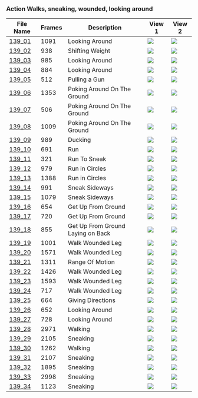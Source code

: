 ### Action Walks, sneaking, wounded, looking around
|File Name|Frames|Description|View 1|View 2|
|-|-|-|-|-|
|[139_01](https://github.com/Shriinivas/cmubvh/raw/main/Sequence-136-140/139/Data/139_01.zip)|1091|Looking Around|<img src="https://github.com/Shriinivas/cmubvhgifs/blob/main/Sequence-136-140/139/139_01_0.gif"/>|<img src="https://github.com/Shriinivas/cmubvhgifs/blob/main/Sequence-136-140/139/139_01_1.gif"/>|
|[139_02](https://github.com/Shriinivas/cmubvh/raw/main/Sequence-136-140/139/Data/139_02.zip)|938|Shifting Weight|<img src="https://github.com/Shriinivas/cmubvhgifs/blob/main/Sequence-136-140/139/139_02_0.gif"/>|<img src="https://github.com/Shriinivas/cmubvhgifs/blob/main/Sequence-136-140/139/139_02_1.gif"/>|
|[139_03](https://github.com/Shriinivas/cmubvh/raw/main/Sequence-136-140/139/Data/139_03.zip)|985|Looking Around|<img src="https://github.com/Shriinivas/cmubvhgifs/blob/main/Sequence-136-140/139/139_03_0.gif"/>|<img src="https://github.com/Shriinivas/cmubvhgifs/blob/main/Sequence-136-140/139/139_03_1.gif"/>|
|[139_04](https://github.com/Shriinivas/cmubvh/raw/main/Sequence-136-140/139/Data/139_04.zip)|884|Looking Around|<img src="https://github.com/Shriinivas/cmubvhgifs/blob/main/Sequence-136-140/139/139_04_0.gif"/>|<img src="https://github.com/Shriinivas/cmubvhgifs/blob/main/Sequence-136-140/139/139_04_1.gif"/>|
|[139_05](https://github.com/Shriinivas/cmubvh/raw/main/Sequence-136-140/139/Data/139_05.zip)|512|Pulling a Gun|<img src="https://github.com/Shriinivas/cmubvhgifs/blob/main/Sequence-136-140/139/139_05_0.gif"/>|<img src="https://github.com/Shriinivas/cmubvhgifs/blob/main/Sequence-136-140/139/139_05_1.gif"/>|
|[139_06](https://github.com/Shriinivas/cmubvh/raw/main/Sequence-136-140/139/Data/139_06.zip)|1353|Poking Around On The Ground|<img src="https://github.com/Shriinivas/cmubvhgifs/blob/main/Sequence-136-140/139/139_06_0.gif"/>|<img src="https://github.com/Shriinivas/cmubvhgifs/blob/main/Sequence-136-140/139/139_06_1.gif"/>|
|[139_07](https://github.com/Shriinivas/cmubvh/raw/main/Sequence-136-140/139/Data/139_07.zip)|506|Poking Around On The Ground|<img src="https://github.com/Shriinivas/cmubvhgifs/blob/main/Sequence-136-140/139/139_07_0.gif"/>|<img src="https://github.com/Shriinivas/cmubvhgifs/blob/main/Sequence-136-140/139/139_07_1.gif"/>|
|[139_08](https://github.com/Shriinivas/cmubvh/raw/main/Sequence-136-140/139/Data/139_08.zip)|1009|Poking Around On The Ground|<img src="https://github.com/Shriinivas/cmubvhgifs/blob/main/Sequence-136-140/139/139_08_0.gif"/>|<img src="https://github.com/Shriinivas/cmubvhgifs/blob/main/Sequence-136-140/139/139_08_1.gif"/>|
|[139_09](https://github.com/Shriinivas/cmubvh/raw/main/Sequence-136-140/139/Data/139_09.zip)|989|Ducking|<img src="https://github.com/Shriinivas/cmubvhgifs/blob/main/Sequence-136-140/139/139_09_0.gif"/>|<img src="https://github.com/Shriinivas/cmubvhgifs/blob/main/Sequence-136-140/139/139_09_1.gif"/>|
|[139_10](https://github.com/Shriinivas/cmubvh/raw/main/Sequence-136-140/139/Data/139_10.zip)|691|Run|<img src="https://github.com/Shriinivas/cmubvhgifs/blob/main/Sequence-136-140/139/139_10_0.gif"/>|<img src="https://github.com/Shriinivas/cmubvhgifs/blob/main/Sequence-136-140/139/139_10_1.gif"/>|
|[139_11](https://github.com/Shriinivas/cmubvh/raw/main/Sequence-136-140/139/Data/139_11.zip)|321|Run To Sneak|<img src="https://github.com/Shriinivas/cmubvhgifs/blob/main/Sequence-136-140/139/139_11_0.gif"/>|<img src="https://github.com/Shriinivas/cmubvhgifs/blob/main/Sequence-136-140/139/139_11_1.gif"/>|
|[139_12](https://github.com/Shriinivas/cmubvh/raw/main/Sequence-136-140/139/Data/139_12.zip)|979|Run in Circles|<img src="https://github.com/Shriinivas/cmubvhgifs/blob/main/Sequence-136-140/139/139_12_0.gif"/>|<img src="https://github.com/Shriinivas/cmubvhgifs/blob/main/Sequence-136-140/139/139_12_1.gif"/>|
|[139_13](https://github.com/Shriinivas/cmubvh/raw/main/Sequence-136-140/139/Data/139_13.zip)|1388|Run in Circles|<img src="https://github.com/Shriinivas/cmubvhgifs/blob/main/Sequence-136-140/139/139_13_0.gif"/>|<img src="https://github.com/Shriinivas/cmubvhgifs/blob/main/Sequence-136-140/139/139_13_1.gif"/>|
|[139_14](https://github.com/Shriinivas/cmubvh/raw/main/Sequence-136-140/139/Data/139_14.zip)|991|Sneak Sideways|<img src="https://github.com/Shriinivas/cmubvhgifs/blob/main/Sequence-136-140/139/139_14_0.gif"/>|<img src="https://github.com/Shriinivas/cmubvhgifs/blob/main/Sequence-136-140/139/139_14_1.gif"/>|
|[139_15](https://github.com/Shriinivas/cmubvh/raw/main/Sequence-136-140/139/Data/139_15.zip)|1079|Sneak Sideways|<img src="https://github.com/Shriinivas/cmubvhgifs/blob/main/Sequence-136-140/139/139_15_0.gif"/>|<img src="https://github.com/Shriinivas/cmubvhgifs/blob/main/Sequence-136-140/139/139_15_1.gif"/>|
|[139_16](https://github.com/Shriinivas/cmubvh/raw/main/Sequence-136-140/139/Data/139_16.zip)|654|Get Up From Ground|<img src="https://github.com/Shriinivas/cmubvhgifs/blob/main/Sequence-136-140/139/139_16_0.gif"/>|<img src="https://github.com/Shriinivas/cmubvhgifs/blob/main/Sequence-136-140/139/139_16_1.gif"/>|
|[139_17](https://github.com/Shriinivas/cmubvh/raw/main/Sequence-136-140/139/Data/139_17.zip)|720|Get Up From Ground|<img src="https://github.com/Shriinivas/cmubvhgifs/blob/main/Sequence-136-140/139/139_17_0.gif"/>|<img src="https://github.com/Shriinivas/cmubvhgifs/blob/main/Sequence-136-140/139/139_17_1.gif"/>|
|[139_18](https://github.com/Shriinivas/cmubvh/raw/main/Sequence-136-140/139/Data/139_18.zip)|855|Get Up From Ground Laying on Back|<img src="https://github.com/Shriinivas/cmubvhgifs/blob/main/Sequence-136-140/139/139_18_0.gif"/>|<img src="https://github.com/Shriinivas/cmubvhgifs/blob/main/Sequence-136-140/139/139_18_1.gif"/>|
|[139_19](https://github.com/Shriinivas/cmubvh/raw/main/Sequence-136-140/139/Data/139_19.zip)|1001|Walk Wounded Leg|<img src="https://github.com/Shriinivas/cmubvhgifs/blob/main/Sequence-136-140/139/139_19_0.gif"/>|<img src="https://github.com/Shriinivas/cmubvhgifs/blob/main/Sequence-136-140/139/139_19_1.gif"/>|
|[139_20](https://github.com/Shriinivas/cmubvh/raw/main/Sequence-136-140/139/Data/139_20.zip)|1571|Walk Wounded Leg|<img src="https://github.com/Shriinivas/cmubvhgifs/blob/main/Sequence-136-140/139/139_20_0.gif"/>|<img src="https://github.com/Shriinivas/cmubvhgifs/blob/main/Sequence-136-140/139/139_20_1.gif"/>|
|[139_21](https://github.com/Shriinivas/cmubvh/raw/main/Sequence-136-140/139/Data/139_21.zip)|1311|Range Of Motion|<img src="https://github.com/Shriinivas/cmubvhgifs/blob/main/Sequence-136-140/139/139_21_0.gif"/>|<img src="https://github.com/Shriinivas/cmubvhgifs/blob/main/Sequence-136-140/139/139_21_1.gif"/>|
|[139_22](https://github.com/Shriinivas/cmubvh/raw/main/Sequence-136-140/139/Data/139_22.zip)|1426|Walk Wounded Leg|<img src="https://github.com/Shriinivas/cmubvhgifs/blob/main/Sequence-136-140/139/139_22_0.gif"/>|<img src="https://github.com/Shriinivas/cmubvhgifs/blob/main/Sequence-136-140/139/139_22_1.gif"/>|
|[139_23](https://github.com/Shriinivas/cmubvh/raw/main/Sequence-136-140/139/Data/139_23.zip)|1593|Walk Wounded Leg|<img src="https://github.com/Shriinivas/cmubvhgifs/blob/main/Sequence-136-140/139/139_23_0.gif"/>|<img src="https://github.com/Shriinivas/cmubvhgifs/blob/main/Sequence-136-140/139/139_23_1.gif"/>|
|[139_24](https://github.com/Shriinivas/cmubvh/raw/main/Sequence-136-140/139/Data/139_24.zip)|717|Walk Wounded Leg|<img src="https://github.com/Shriinivas/cmubvhgifs/blob/main/Sequence-136-140/139/139_24_0.gif"/>|<img src="https://github.com/Shriinivas/cmubvhgifs/blob/main/Sequence-136-140/139/139_24_1.gif"/>|
|[139_25](https://github.com/Shriinivas/cmubvh/raw/main/Sequence-136-140/139/Data/139_25.zip)|664|Giving Directions|<img src="https://github.com/Shriinivas/cmubvhgifs/blob/main/Sequence-136-140/139/139_25_0.gif"/>|<img src="https://github.com/Shriinivas/cmubvhgifs/blob/main/Sequence-136-140/139/139_25_1.gif"/>|
|[139_26](https://github.com/Shriinivas/cmubvh/raw/main/Sequence-136-140/139/Data/139_26.zip)|652|Looking Around|<img src="https://github.com/Shriinivas/cmubvhgifs/blob/main/Sequence-136-140/139/139_26_0.gif"/>|<img src="https://github.com/Shriinivas/cmubvhgifs/blob/main/Sequence-136-140/139/139_26_1.gif"/>|
|[139_27](https://github.com/Shriinivas/cmubvh/raw/main/Sequence-136-140/139/Data/139_27.zip)|728|Looking Around|<img src="https://github.com/Shriinivas/cmubvhgifs/blob/main/Sequence-136-140/139/139_27_0.gif"/>|<img src="https://github.com/Shriinivas/cmubvhgifs/blob/main/Sequence-136-140/139/139_27_1.gif"/>|
|[139_28](https://github.com/Shriinivas/cmubvh/raw/main/Sequence-136-140/139/Data/139_28.zip)|2971|Walking|<img src="https://github.com/Shriinivas/cmubvhgifs/blob/main/Sequence-136-140/139/139_28_0.gif"/>|<img src="https://github.com/Shriinivas/cmubvhgifs/blob/main/Sequence-136-140/139/139_28_1.gif"/>|
|[139_29](https://github.com/Shriinivas/cmubvh/raw/main/Sequence-136-140/139/Data/139_29.zip)|2105|Sneaking|<img src="https://github.com/Shriinivas/cmubvhgifs/blob/main/Sequence-136-140/139/139_29_0.gif"/>|<img src="https://github.com/Shriinivas/cmubvhgifs/blob/main/Sequence-136-140/139/139_29_1.gif"/>|
|[139_30](https://github.com/Shriinivas/cmubvh/raw/main/Sequence-136-140/139/Data/139_30.zip)|1262|Walking|<img src="https://github.com/Shriinivas/cmubvhgifs/blob/main/Sequence-136-140/139/139_30_0.gif"/>|<img src="https://github.com/Shriinivas/cmubvhgifs/blob/main/Sequence-136-140/139/139_30_1.gif"/>|
|[139_31](https://github.com/Shriinivas/cmubvh/raw/main/Sequence-136-140/139/Data/139_31.zip)|2107|Sneaking|<img src="https://github.com/Shriinivas/cmubvhgifs/blob/main/Sequence-136-140/139/139_31_0.gif"/>|<img src="https://github.com/Shriinivas/cmubvhgifs/blob/main/Sequence-136-140/139/139_31_1.gif"/>|
|[139_32](https://github.com/Shriinivas/cmubvh/raw/main/Sequence-136-140/139/Data/139_32.zip)|1895|Sneaking|<img src="https://github.com/Shriinivas/cmubvhgifs/blob/main/Sequence-136-140/139/139_32_0.gif"/>|<img src="https://github.com/Shriinivas/cmubvhgifs/blob/main/Sequence-136-140/139/139_32_1.gif"/>|
|[139_33](https://github.com/Shriinivas/cmubvh/raw/main/Sequence-136-140/139/Data/139_33.zip)|2998|Sneaking|<img src="https://github.com/Shriinivas/cmubvhgifs/blob/main/Sequence-136-140/139/139_33_0.gif"/>|<img src="https://github.com/Shriinivas/cmubvhgifs/blob/main/Sequence-136-140/139/139_33_1.gif"/>|
|[139_34](https://github.com/Shriinivas/cmubvh/raw/main/Sequence-136-140/139/Data/139_34.zip)|1123|Sneaking|<img src="https://github.com/Shriinivas/cmubvhgifs/blob/main/Sequence-136-140/139/139_34_0.gif"/>|<img src="https://github.com/Shriinivas/cmubvhgifs/blob/main/Sequence-136-140/139/139_34_1.gif"/>|
